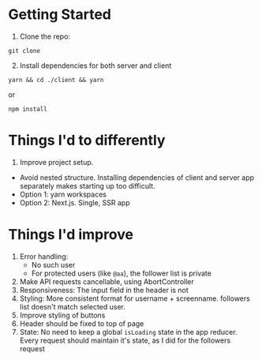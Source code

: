 # Getting Started

1. Clone the repo:

```
git clone
```

2. Install dependencies for both server and client

```
yarn && cd ./client && yarn
```

or

```
npm install
```

# Things I'd to differently

1. Improve project setup.

- Avoid nested structure. Installing dependencies of client and server app separately makes starting up too difficult.
- Option 1: yarn workspaces
- Option 2: Next.js. Single, SSR app

# Things I'd improve

1. Error handling:
   - No such user
   - For protected users (like `@aa`), the follower list is private
1. Make API requests cancellable, using AbortController
1. Responsiveness: The input field in the header is not
1. Styling: More consistent format for username + screenname. followers list doesn't match selected user.
1. Improve styling of buttons
1. Header should be fixed to top of page
1. State: No need to keep a global `isLoading` state in the app reducer. Every request should maintain it's state, as I did for the followers request
